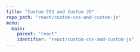 ```yaml
---
title: "Custom CSS and Custom JS"
repo_path: "react/custom-css-and-custom-js"
menu:
  main:
    parent: "react"
    identifier: "react/custom-css-and-custom-js"
---
```

